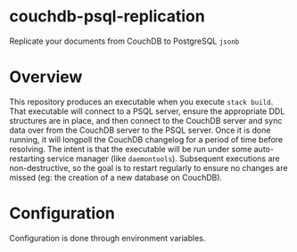 # couchdb-psql-replication
Replicate your documents from CouchDB to PostgreSQL `jsonb`

# Overview

This repository produces an executable when you execute `stack build`. 
That executable will connect to a PSQL server, ensure the appropriate DDL
structures are in place, and then connect to the CouchDB server and sync
data over from the CouchDB server to the PSQL server. Once it is done running,
it will longpoll the CouchDB changelog for a period of time before resolving.
The intent is that the executable will be run under some auto-restarting 
service manager (like `daemontools`). Subsequent executions are 
non-destructive, so the goal is to restart regularly to ensure no changes
are missed (eg: the creation of a new database on CouchDB).

# Configuration

Configuration is done through environment variables.
